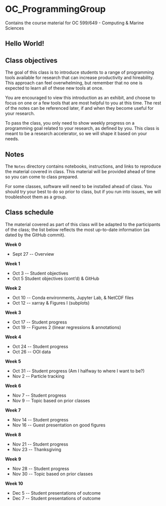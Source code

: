 # OC_ProgrammingGroup
Contains the course material for OC 599/649 - Computing &amp; Marine Sciences

## Hello World!

## Class objectives
The goal of this class is to introduce students to a range of programming tools available for research that can increase productivity and hireability. This approach can feel overwhelming, but remember that no one is expected to learn all of these new tools at once. 

You are encouraged to view this introduction as an exhibit, and choose to focus on one or a few tools that are most helpful to you at this time. The rest of the notes can be referenced later, if and when they become useful for your research.

To pass the class, you only need to show weekly progress on a programming goal related to your research, as defined by you. This class is meant to be a research accelerator, so we will shape it based on your needs.

## Notes
The `Notes` directory contains notebooks, instructions, and links to reproduce the material covered in class. This material will be provided ahead of time so you can come to class prepared. 

For some classes, software will need to be installed ahead of class. You should try your best to do so prior to class, but if you run into issues, we will troubleshoot them as a group.

## Class schedule
The material covered as part of this class will be adapted to the participants of the class; the list below reflects the most up-to-date information (as dated by the GitHub commit).

**Week 0**
- Sept 27 -- Overview

**Week 1**
- Oct 3 -- Student objectives
- Oct 5  Student objectives (cont’d) & GitHub

**Week 2**
- Oct 10 -- Conda environments, Jupyter Lab, & NetCDF files
- Oct 12 -- xarray & Figures I (subplots)

**Week 3**
- Oct 17 -- Student progress
- Oct 19 -- Figures 2 (linear regressions & annotations) 

**Week 4**
- Oct 24 -- Student progress
- Oct 26 -- OOI data

**Week 5**
- Oct 31 -- Student progress (Am I halfway to where I want to be?)
- Nov 2 -- Particle tracking

**Week 6**
- Nov 7 -- Student progress
- Nov 9 -- Topic based on prior classes

**Week 7**
- Nov 14 -- Student progress
- Nov 16 -- Guest presentation on good figures

**Week 8**
- Nov 21 -- Student progress
- Nov 23 -- Thanksgiving

**Week 9**
- Nov 28 -- Student progress
- Nov 30 -- Topic based on prior classes

**Week 10**
- Dec 5 -- Student presentations of outcome
- Dec 7 -- Student presentations of outcome
